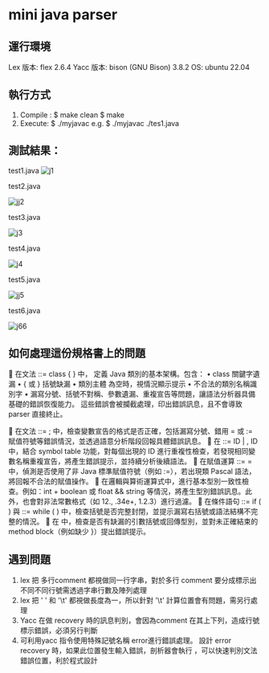 # mini java parser

## 運行環境
Lex 版本: flex 2.6.4
Yacc 版本: bison (GNU Bison) 3.8.2
OS: ubuntu 22.04
## 執行方式
1.	Compile : 
$ make clean
$ make
2.	Execute:
$ ./myjavac <inputfile>
e.g. $ ./myjavac ./tes1.java


## 測試結果：
test1.java
![j1](https://hackmd.io/_uploads/BysqvGAUxe.png)

test2.java
 

![jj2](https://hackmd.io/_uploads/BJs2wG08le.png)


test3.java

![j3](https://hackmd.io/_uploads/SyM3vfR8lg.png)

test4.java
	 
![j4](https://hackmd.io/_uploads/Hy_pvfRLge.png)



test5.java

![jj5](https://hackmd.io/_uploads/H1yavzRLge.png)

test6.java
	 
![j66](https://hackmd.io/_uploads/HJN6wzCUge.png)


## 如何處理這份規格書上的問題
	在文法 <Program> ::= class <ClassName> { <MemberList> } 中，
定義 Java 類別的基本架構。包含：
•	class 關鍵字遺漏
•	{ 或 } 括號缺漏
•	類別主體 <MemberList> 為空時，視情況顯示提示
•	不合法的類別名稱識別字
•	漏寫分號、括號不對稱、參數遺漏、重複宣告等問題，讓語法分析器具備基礎的錯誤恢復能力。
這些錯誤會被攔截處理，印出錯誤訊息，且不會導致 parser 直接終止。


	在文法 <Declaration> ::= <Type> <IDList> ; 中，檢查變數宣告的格式是否正確，包括漏寫分號、錯用 = 或 := 賦值符號等錯誤情況，並透過語意分析階段回報具體錯誤訊息。
	在 <IDList> ::= ID | <IDList> , ID 中，結合 symbol table 功能，對每個出現的 ID 進行重複性檢查，若發現相同變數名稱重複宣告，將產生錯誤提示，並持續分析後續語法。
	在賦值運算 <Assignment> ::= <LHS> = <Expression> 中，偵測是否使用了非 Java 標準賦值符號（例如 :=），若出現類 Pascal 語法，將回報不合法的賦值操作。
	在邏輯與算術運算式中，進行基本型別一致性檢查。例如：int + boolean 或 float && string 等情況，將產生型別錯誤訊息。此外，也會對非法常數格式（如 12., .34e+, 1.2.3）進行過濾。
	在條件語句 <IfStmt> ::= if ( <Expr> ) <Stmt> 與 <WhileStmt> ::= while ( <Expr> ) <Stmt> 中，檢查括號是否完整封閉，並提示漏寫右括號或語法結構不完整的情況。
	在 <MethodDecl> 中，檢查是否有缺漏的引數括號或回傳型別，並對未正確結束的 method block（例如缺少 }）提出錯誤提示。










## 遇到問題
1.	lex 把 多行comment 都視做同一行字串，對於多行 comment 要分成標示出不同不同行號需透過字串行數及陣列處理
2.	lex 把 ' ' 和 '\t' 都視做長度為一，所以針對 '\t' 計算位置會有問題，需另行處理
3.	Yacc 在做 recovery 時的訊息判別，會因為comment 在其上下列，造成行號標示錯誤，必須另行判斷
4.	可利用yacc 指令使用特殊記號名稱 error進行錯誤處理。 設計 error recovery 時，如果此位置發生輸入錯誤，剖析器會執行 ，可以快速判別文法錯誤位置，利於程式設計
















